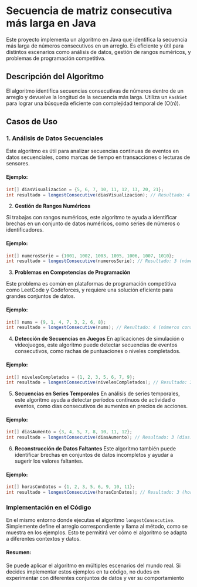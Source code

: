 # Secuencia de matriz consecutiva más larga en Java

Este proyecto implementa un algoritmo en Java que identifica la secuencia más larga de números consecutivos en un arreglo. Es eficiente y útil para distintos escenarios como análisis de datos, gestión de rangos numéricos, y problemas de programación competitiva.

## Descripción del Algoritmo

El algoritmo identifica secuencias consecutivas de números dentro de un arreglo y devuelve la longitud de la secuencia más larga. Utiliza un `HashSet` para lograr una búsqueda eficiente con complejidad temporal de \(O(n)\).

## Casos de Uso

### 1. **Análisis de Datos Secuenciales**

Este algoritmo es útil para analizar secuencias continuas de eventos en datos secuenciales, como marcas de tiempo en transacciones o lecturas de sensores.

#### Ejemplo:

```java
int[] diasVisualizacion = {5, 6, 7, 10, 11, 12, 13, 20, 21};
int resultado = longestConsecutive(diasVisualizacion); // Resultado: 4
```

2. **Gestión de Rangos Numéricos**

Si trabajas con rangos numéricos, este algoritmo te ayuda a identificar brechas en un conjunto de datos numéricos, como series de números o identificadores.

#### Ejemplo:

```java
int[] numerosSerie = {1001, 1002, 1003, 1005, 1006, 1007, 1010};
int resultado = longestConsecutive(numerosSerie); // Resultado: 3 (números consecutivos: 1005, 1006, 1007)
```

3. **Problemas en Competencias de Programación**

Este problema es común en plataformas de programación competitiva como LeetCode y Codeforces, y requiere una solución eficiente para grandes conjuntos de datos.

#### Ejemplo:

```java
int[] nums = {9, 1, 4, 7, 3, 2, 6, 8};
int resultado = longestConsecutive(nums); // Resultado: 4 (números consecutivos: 1, 2, 3, 4)
```

4. **Detección de Secuencias en Juegos**
En aplicaciones de simulación o videojuegos, este algoritmo puede detectar secuencias de eventos consecutivos, como rachas de puntuaciones o niveles completados.

#### Ejemplo:

```java
int[] nivelesCompletados = {1, 2, 3, 5, 6, 7, 9};
int resultado = longestConsecutive(nivelesCompletados); // Resultado: 3 (niveles: 1, 2, 3)
```

5. **Secuencias en Series Temporales**
En análisis de series temporales, este algoritmo ayuda a detectar períodos continuos de actividad o eventos, como días consecutivos de aumentos en precios de acciones.

#### Ejemplo:

```java
int[] diasAumento = {3, 4, 5, 7, 8, 10, 11, 12};
int resultado = longestConsecutive(diasAumento); // Resultado: 3 (días: 10, 11, 12)
```

6. **Reconstrucción de Datos Faltantes**
Este algoritmo también puede identificar brechas en conjuntos de datos incompletos y ayudar a sugerir los valores faltantes.

#### Ejemplo:

```java
int[] horasConDatos = {1, 2, 3, 5, 6, 9, 10, 11};
int resultado = longestConsecutive(horasConDatos); // Resultado: 3 (horas: 5, 6)
```
### Implementación en el Código

En el mismo entorno donde ejecutas el algoritmo `longestConsecutive`. Simplemente define el arreglo correspondiente y llama al método, como se muestra en los ejemplos. Esto te permitirá ver cómo el algoritmo se adapta a diferentes contextos y datos.

#### Resumen:

Se puede aplicar el algoritmo en múltiples escenarios del mundo real. Si decides implementar estos ejemplos en tu código, no dudes en experimentar con diferentes conjuntos de datos y ver su comportamiento